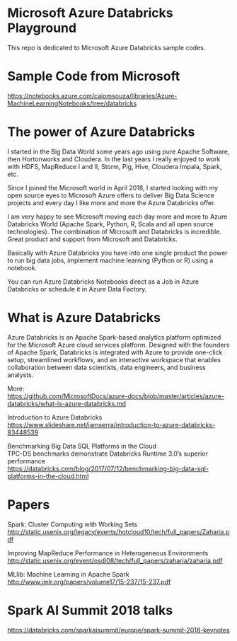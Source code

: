 # Microsoft Azure Databricks Playground

This repo is dedicated to Microsoft Azure Databricks sample codes.

# Sample Code from Microsoft
https://notebooks.azure.com/caiomsouza/libraries/Azure-MachineLearningNotebooks/tree/databricks

# The power of Azure Databricks

I started in the Big Data World some years ago using pure Apache Software, then Hortonworks and Cloudera. In the last years I really enjoyed to work with HDFS, MapReduce I and II, Storm, Pig, Hive, Cloudera Impala, Spark, etc. 

Since I joined the Microsoft world in April 2018, I started looking with my open source eyes to Microsoft Azure offers to deliver Big Data Science projects and every day I like more and more the Azure Databricks offer. 

I am very happy to see Microsoft moving each day more and more to Azure Databricks World (Apache Spark, Python, R, Scala and all open source technologies). The combination of Microsoft and Databricks is incredible. Great product and support from Microsoft and Databricks.

Basically with Azure Databricks you have into one single product the power to run big data jobs, implement machine learning (Python or R) using a notebook.

You can run Azure Databricks Notebooks direct as a Job in Azure Databricks or schedule it in Azure Data Factory.

# What is Azure Databricks
Azure Databricks is an Apache Spark-based analytics platform optimized for the Microsoft Azure cloud services platform. Designed with the founders of Apache Spark, Databricks is integrated with Azure to provide one-click setup, streamlined workflows, and an interactive workspace that enables collaboration between data scientists, data engineers, and business analysts.

More: <BR>
https://github.com/MicrosoftDocs/azure-docs/blob/master/articles/azure-databricks/what-is-azure-databricks.md

Introduction to Azure Databricks <BR>
https://www.slideshare.net/jamserra/introduction-to-azure-databricks-83448539 <BR>
  
Benchmarking Big Data SQL Platforms in the Cloud <BR>
TPC-DS benchmarks demonstrate Databricks Runtime 3.0’s superior performance  <BR>
https://databricks.com/blog/2017/07/12/benchmarking-big-data-sql-platforms-in-the-cloud.html  <BR>


# Papers

Spark: Cluster Computing with Working Sets <BR>
http://static.usenix.org/legacy/events/hotcloud10/tech/full_papers/Zaharia.pdf <BR>

Improving MapReduce Performance in Heterogeneous Environments <BR> 
http://static.usenix.org/event/osdi08/tech/full_papers/zaharia/zaharia.pdf <BR>

MLlib: Machine Learning in Apache Spark <BR>
http://www.jmlr.org/papers/volume17/15-237/15-237.pdf <BR>

# Spark AI Summit 2018 talks
https://databricks.com/sparkaisummit/europe/spark-summit-2018-keynotes
